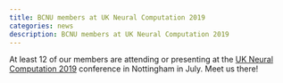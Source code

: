 ```yaml
---
title: BCNU members at UK Neural Computation 2019
categories: news
description: BCNU members at UK Neural Computation 2019
---
```


At least 12 of our members are attending or presenting at the [UK Neural Computation 2019](https://drmdhumphries.wixsite.com/ukneuralcomp2019) conference in Nottingham in July. Meet us there!